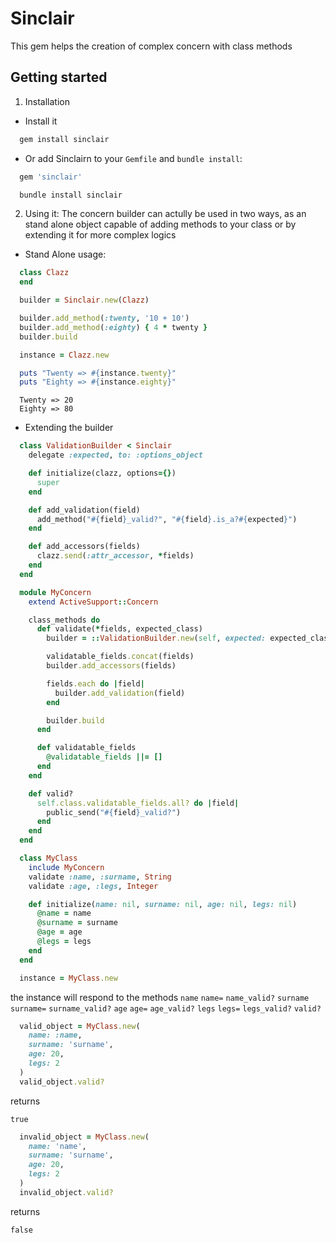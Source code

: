 Sinclair
========

This gem helps the creation of complex concern with class methods

Getting started
---------------
1. Installation
  - Install it

  ```ruby
    gem install sinclair
  ```

  - Or add Sinclairn to your `Gemfile` and `bundle install`:

  ```ruby
    gem 'sinclair'
  ```

  ```bash
    bundle install sinclair
  ```

2. Using it:
The concern builder can actully be used in two ways, as an stand alone object capable of
adding methods to your class or by extending it for more complex logics

 - Stand Alone usage:
```ruby
  class Clazz
  end

  builder = Sinclair.new(Clazz)

  builder.add_method(:twenty, '10 + 10')
  builder.add_method(:eighty) { 4 * twenty }
  builder.build

  instance = Clazz.new

  puts "Twenty => #{instance.twenty}"
  puts "Eighty => #{instance.eighty}"
```

```string
  Twenty => 20
  Eighty => 80
```

 - Extending the builder

  ```ruby
    class ValidationBuilder < Sinclair
      delegate :expected, to: :options_object

      def initialize(clazz, options={})
        super
      end

      def add_validation(field)
        add_method("#{field}_valid?", "#{field}.is_a?#{expected}")
      end

      def add_accessors(fields)
        clazz.send(:attr_accessor, *fields)
      end
    end

    module MyConcern
      extend ActiveSupport::Concern

      class_methods do
        def validate(*fields, expected_class)
          builder = ::ValidationBuilder.new(self, expected: expected_class)

          validatable_fields.concat(fields)
          builder.add_accessors(fields)

          fields.each do |field|
            builder.add_validation(field)
          end

          builder.build
        end

        def validatable_fields
          @validatable_fields ||= []
        end
      end

      def valid?
        self.class.validatable_fields.all? do |field|
          public_send("#{field}_valid?")
        end
      end
    end

    class MyClass
      include MyConcern
      validate :name, :surname, String
      validate :age, :legs, Integer

      def initialize(name: nil, surname: nil, age: nil, legs: nil)
        @name = name
        @surname = surname
        @age = age
        @legs = legs
      end
    end

    instance = MyClass.new
  ```

  the instance will respond to the methods
```name``` ```name=``` ```name_valid?```
```surname``` ```surname=``` ```surname_valid?```
```age``` ```age=``` ```age_valid?```
```legs``` ```legs=``` ```legs_valid?```
```valid?```

  ```ruby
    valid_object = MyClass.new(
      name: :name,
      surname: 'surname',
      age: 20,
      legs: 2
    )
    valid_object.valid?
  ```

  returns

  ```
  true
  ```

  ```ruby
    invalid_object = MyClass.new(
      name: 'name',
      surname: 'surname',
      age: 20,
      legs: 2
    )
    invalid_object.valid?
  ```

  returns

  ```
  false
  ```
